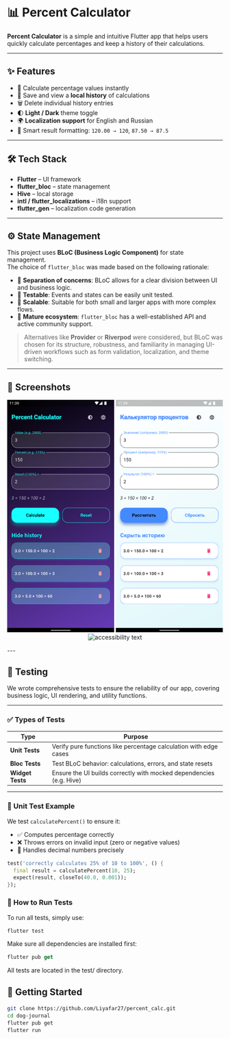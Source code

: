 # 📊 Percent Calculator

**Percent Calculator** is a simple and intuitive Flutter app that helps users quickly calculate percentages and keep a history of their calculations.

---

## ✨ Features

- 🧮 Calculate percentage values instantly
- 💾 Save and view a **local history** of calculations
- 🗑️ Delete individual history entries
- 🌓 **Light / Dark** theme toggle
- 🌍 **Localization support** for English and Russian
- 🧠 Smart result formatting: `120.00 → 120`, `87.50 → 87.5`

---

## 🛠️ Tech Stack

- **Flutter** – UI framework
- **flutter_bloc** – state management
- **Hive** – local storage
- **intl / flutter_localizations** – i18n support
- **flutter_gen** – localization code generation

---

## ⚙️ State Management

This project uses **BLoC (Business Logic Component)** for state management.  
The choice of `flutter_bloc` was made based on the following rationale:

- 🔄 **Separation of concerns**: BLoC allows for a clear division between UI and business logic.
- 🧪 **Testable**: Events and states can be easily unit tested.
- 🔌 **Scalable**: Suitable for both small and larger apps with more complex flows.
- 🧰 **Mature ecosystem**: `flutter_bloc` has a well-established API and active community support.

> Alternatives like **Provider** or **Riverpod** were considered, but BLoC was chosen for its structure, robustness, and familiarity in managing UI-driven workflows such as form validation, localization, and theme switching.

---

## 📸 Screenshots


<p align="center">
    <img src="https://raw.githubusercontent.com/Liyafar27/my_storage/refs/heads/master/Screenshot_1749888796.png" width="250" alt="accessibility text">  
    <img src="https://raw.githubusercontent.com/Liyafar27/my_storage/refs/heads/master/Screenshot_1749888802.png" width="250" alt="accessibility text">
    <img src="https://raw.githubusercontent.com/Liyafar27/my_storage/refs/heads/master/untitled.gif" width="250" alt="accessibility text">

</p>
---

## 🧪 Testing

We wrote comprehensive tests to ensure the reliability of our app, covering business logic, UI rendering, and utility functions.

---

### ✅ Types of Tests

| Type           | Purpose                                                                 |
|----------------|-------------------------------------------------------------------------|
| **Unit Tests**   | Verify pure functions like percentage calculation with edge cases       |
| **Bloc Tests**   | Test BLoC behavior: calculations, errors, and state resets              |
| **Widget Tests** | Ensure the UI builds correctly with mocked dependencies (e.g. Hive)     |

---

### 📌 Unit Test Example

We test `calculatePercent()` to ensure it:

- ✅ Computes percentage correctly  
- ❌ Throws errors on invalid input (zero or negative values)  
- 💯 Handles decimal numbers precisely

```dart
test('correctly calculates 25% of 10 to 100%', () {
  final result = calculatePercent(10, 25);
  expect(result, closeTo(40.0, 0.001));
});
```
### 📌 How to Run Tests
To run all tests, simply use:
```dart
flutter test
```
Make sure all dependencies are installed first:
```dart
flutter pub get
```

All tests are located in the test/ directory.


## 🚀 Getting Started

```bash
git clone https://github.com/Liyafar27/percent_calc.git
cd dog-journal
flutter pub get
flutter run
```

